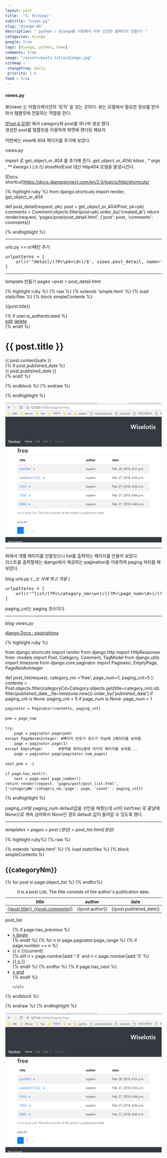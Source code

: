 ```yaml
---
layout: post
title:  "5. 뷰(View)"
subtitle: "views.py"
slug: "django-05" 
description: " python / django를 이용해서 아주 간단한 홈페이지 만들기! "
categories: django
google: true 
tags: [django, python, home]
comments: true 
image: "/assets/posts_title/django.jpg"
sitemap : 
 changefreq: daily
 priority: 1.0
feed : true 
---
```


#### views.py 

뷰(view) 는 어플리케이션의 '로직' 을 넣는 곳이다.
뷰는 모델에서 필요한 정보를 받아와서 템플릿에 전달하는 역할을 한다. 

[[Post:4.모델]](/django/2018/01/28/django-04.html) 에서 category와 post를 하나씩 생성 했다.  
생성한 post를 템플릿을 이용하여 화면에 랜더링 해보자 
 
이번에는 view에 404 페이지를 추가해 보았다.  

views.py 

import 로 get_object_or_404 를 추가해 준다. 
*get_object_or_404( klass , * args , ** kwargs ) [소스]*
doseNotExist 대신 http404 모델을 발생시킨다. 

[Docs: shortcut]https://docs.djangoproject.com/en/2.0/topics/http/shortcuts/

{% highlight ruby %}
from django.shortcuts import render, get_object_or_404

def post_detail(request, pk):
	post = get_object_or_404(Post, pk=pk)
	comments = Comment.objects.filter(post=pk).order_by('created_at')
	return render(request, 'pages/post/post_detail.html', {'post': post, 'comments': comments})

{% endhighlight %}

------------------------

urls.py  >> url패턴 추가 
<pre>
urlpatterns = [
	url(r'^detail/(?P<\pk>\d+)/$', views.post_detail, name='post_detail'), 
]
</pre>

-----------------
template 만들기 
pages >post > post_detail.html 

{% highlight ruby %}
{% raw %}
{% extends 'simple.html' %}
{% load staticfiles %}
{% block simpleContents %}
<link rel="stylesheet" href="{% static 'css/post.css' %}">
<link rel="stylesheet" href="{% static 'css/comment.css' %}">
<script  type="text/javascript" src="{% static 'js/post/comment.js' %}"></script>
<p class="bar_title hidden">{{post.title}}</p>
{% if user.is_authenticated %}
<div class="top_btn_area">
  <a class="btn btn-default" href="{% url 'post_edit' pk=post.pk %}"><span class="glyphicon glyphicon-pencil"></span>edit</a>
  <a class="btn btn-default" href=""><span class="glyphicon glyphicon-pencil"></span>delete</a>
</div>
{% endif %}
<div class="post_box row">
  <div class="post_header col-sm-12">
   <h1 class="title col-sm-12">{{ post.title }}</h1>
 </div>
 <div class="contents col-sm-12">{{ post.content|safe }}</div>
 {% if post.published_date %}
 <div class="published_date col-sm-6"> 
   {{ post.published_date }}
 </div>
 {% endif %}
</div>
 
</div>

<script>
</script>

{% endblock %}
{% endraw %}

{% endhighlight %}

![image](/assets/posts_con/django/django_05005.png)

-------------------------------------------------------------------------
위에서 개별 페이지를 만들었으니 list를 출력하는 페이지를 만들어 보았다.  
리스트를 출력할때는 django에서 제공하는 pagination을 이용하여 paging 처리를 해보았다.  


*blog urls.py ( _는 삭제 하고 적용 )*

<pre>
urlpatterns = [
    url(r'^list/(?P<\category_nm>\w+)/((?P<\page_num>\d+)/)?((?P<\paging_cnt>\d+)/)?$', views.post_list, name='post_list'),
]
</pre>

paging_cnt는 paging 갯수이다. 


----------------------------------------

*blog views.py* 


[django Docs : paginations](https://docs.djangoproject.com/en/2.0/topics/pagination/)

{% highlight ruby %}

from django.shortcuts import render 
from django.http import HttpResponse 
from .models import Post, Category, Comment, TagModel 
from django.utils import timezone
from django.core.paginator import Paginator, EmptyPage, PageNotAnInteger

def post_list(request, category_nm ='free', page_num=1, paging_cnt=5 ): 
	contents = Post.objects.filter(categoryCd=Category.objects.get(title=category_nm).id).filter(published_date__lte=timezone.now()).order_by('published_date')
	if paging_cnt is None: 
		paging_cnt = 5 
	if page_num is None: 
		page_num = 1
 
	paginator = Paginator(contents, paging_cnt)

	pnm = page_num
	 
	try:
		page = paginator.page(pnm)		
	except PageNotAnInteger: #페이지 번호가 정수가 아닐때 1페이지를 보여줌.
		page = paginator.page(1)
	except EmptyPage:		#영역을 벗어났을때 마지막 페이지를 보여줌...  
		page = paginator.page(paginator.num_pages)
	
	next_pnm = -1 

	if page.has_next(): 
		next = page.next_page_number() 
	return render(request, 'pages/post/post_list.html', {'categoryNm':category_nm,'page': page, 'count' : paging_cnt})

{% endhighlight %}

paging_cnt랑 paging_num default값을 선언을 해줬는데
url이 list/free/ 로 끝날때  None으로 계속 넘어와서 None인 경우 default 값이 들어갈 수 있도록 했다. 

-------------------------------------------------------

*templates >  pages > post (생성) > post_list.html(생성)*

{% highlight ruby%}
{% raw %}
 
{% extends 'simple.html' %}
{% load staticfiles %}
{% block simpleContents %}
<!-- <link rel="stylesheet" href="{% static 'css/post.css' %}"> -->
<h2>
	{{categoryNm}}
</h2>
<table class="table table-striped table-hover TXTC MT50">
	<caption class="HIDDEN">It is a post List, The title consists of the author's publication date.
	</caption>
	<colgroup>
		<col width="50%"><col width="20%"><col width="30%">
	</colgroup>
	<thead>
		<tr>
			<th class="TXTC" scope="col"> title </th>
			<th class="TXTC" scope="col"> author</th>
			<th class="TXTC" scope="col"> date </th>
		</tr>
	</thead>
	<tbody>
		{% for post in page.object_list %}
		<tr>
			<td><a class="" href="/blog/detail/{{post.id}}/"><span>{{post.title}}</span>&nbsp;&nbsp;<span class='badge'>{{post.comments}}</span></a></td>
			<td><span class="author">{{post.author}}</span> </td>
			<td><span class="date">{{post.published_date}}</span></td>
		</tr>
		{% endfor%}
	</tbody>
</table>

<p class="bar_title hidden">post_list</p>
<div class="TXTC"> 
	<ul class="pagination MAUTO">
		{% if page.has_previous %}
		<li class="page-item">
			<a class="page-link" href="{% url 'post_list' category_nm=categoryNm %}1/{{count}}" aria-label="Previous">
				<span aria-hidden="true">&laquo;</span>
				<span class="sr-only">begin</span>
			</a>
		</li>   
		{% endif %}
		{% for n in page.paginator.page_range %}
		{% if page.number == n %}
		<li class="page-item active">
			<span class="page-link">{{ n }}<span class="sr-only">(current)</span></span>
		</li>
		{% elif n > page.number|add:'-3' and n < page.number|add:'3' %}
		<li class="page-item"><a class="page-link" href="{% url 'post_list' category_nm=categoryNm %}{{n}}/{{count}}">{{ n }}</a></li>
		{% endif %}
		{% endfor %}
 		{% if page.has_next %}
		<li class="page-item">
			<a class="page-link" href="{% url 'post_list' category_nm=categoryNm %}{{page.paginator.num_pages}}/{{count}}" aria-label="Next">
				<span aria-hidden="true">&raquo;</span>
				<span class="sr-only">end</span>
			</a>
		</li>
		{% endif %}   

	</ul> 
</div>
{% endblock %}

{% endraw %}
{% endhighlight %}


![image](/assets/posts_con/django/django_05005.png)
 